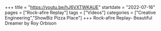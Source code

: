 +++
title = "https://youtu.be/hJ6VXTWKAUE"
startdate = "2022-07-16"
pages = ["Rock-afire Replay"]
tags = ["Videos"]
categories = ["Creative Engineering","ShowBiz Pizza Place"]
+++
Rock-afire Replay- Beautiful Dreamer by Roy Orbison
